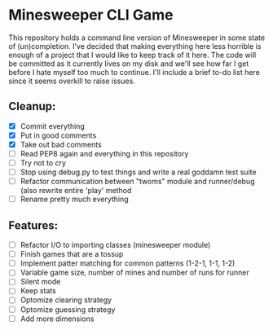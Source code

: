 Minesweeper CLI Game
====================

This repository holds a command line version of Minesweeper in some state of (un)completion. 
I've decided that making everything here less horrible is enough of a project that 
I would like to keep track of it here. 
The code will be committed as it currently lives on my disk and we'll see how far I get
before I hate myself too much to continue.
I'll include a brief to-do list here since it seems overkill to raise issues.

Cleanup:
--------

- [x] Commit everything
- [x] Put in good comments
- [x] Take out bad comments
- [ ] Read PEP8 again and everything in this repository
- [ ] Try not to cry 
- [ ] Stop using debug.py to test things and write a real goddamn test suite
- [ ] Refactor communication between "twoms" module and runner/debug (also rewrite entire 'play' method
- [ ] Rename pretty much everything

Features:
---------

- [ ] Refactor I/O to importing classes (minesweeper module)
- [ ] Finish games that are a tossup
- [ ] Implement patter matching for common patterns (1-2-1, 1-1, 1-2)
- [ ] Variable game size, number of mines and number of runs for runner
- [ ] Silent mode
- [ ] Keep stats
- [ ] Optomize clearing strategy
- [ ] Optomize guessing strategy
- [ ] Add more dimensions
